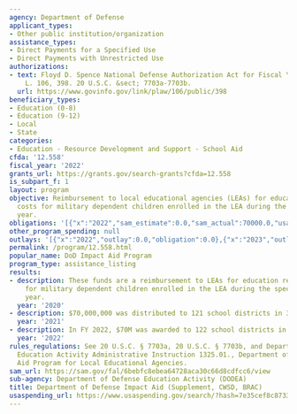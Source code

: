 ```yaml
---
agency: Department of Defense
applicant_types:
- Other public institution/organization
assistance_types:
- Direct Payments for a Specified Use
- Direct Payments with Unrestricted Use
authorizations:
- text: Floyd D. Spence National Defense Authorization Act for Fiscal Year 2001. Pub.
    L. 106, 398. 20 U.S.C. &sect; 7703a-7703b.
  url: https://www.govinfo.gov/link/plaw/106/public/398
beneficiary_types:
- Education (0-8)
- Education (9-12)
- Local
- State
categories:
- Education - Resource Development and Support - School Aid
cfda: '12.558'
fiscal_year: '2022'
grants_url: https://grants.gov/search-grants?cfda=12.558
is_subpart_f: 1
layout: program
objective: Reimbursement to local educational agencies (LEAs) for education related
  costs for military dependent children enrolled in the LEA during the specified school
  year.
obligations: '[{"x":"2022","sam_estimate":0.0,"sam_actual":70000.0,"usa_spending_actual":0.0},{"x":"2023","sam_estimate":80000.0,"sam_actual":0.0,"usa_spending_actual":0.0},{"x":"2024","sam_estimate":70000.0,"sam_actual":0.0,"usa_spending_actual":0.0}]'
other_program_spending: null
outlays: '[{"x":"2022","outlay":0.0,"obligation":0.0},{"x":"2023","outlay":0.0,"obligation":0.0},{"x":"2024","outlay":0.0,"obligation":0.0}]'
permalink: /program/12.558.html
popular_name: DoD Impact Aid Program
program_type: assistance_listing
results:
- description: These funds are a reimbursement to LEAs for education related costs
    for military dependent children enrolled in the LEA during the specified school
    year.
  year: '2020'
- description: $70,000,000 was distributed to 121 school districts in 34 states.
  year: '2021'
- description: In FY 2022, $70M was awarded to 122 school districts in 34 states.
  year: '2022'
rules_regulations: See 20 U.S.C. § 7703a, 20 U.S.C. § 7703b, and Department of Defense
  Education Activity Administrative Instruction 1325.01., Department of Defense Impact
  Aid Program for Local Educational Agencies.
sam_url: https://sam.gov/fal/6bebfc8ebea64728aca30c66d8cdfcc6/view
sub-agency: Department of Defense Education Activity (DODEA)
title: Department of Defense Impact Aid (Supplement, CWSD, BRAC)
usaspending_url: https://www.usaspending.gov/search/?hash=7e35cef8c87336618dbbd9404cb889d0
---
```

